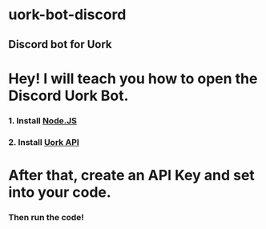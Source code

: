 # uork-bot-discord
## Discord bot for Uork

<h1>Hey! I will teach you how to open the Discord Uork Bot.</h1>

### 1. Install <a href="https://nodejs.org/en">Node.JS</a>
### 2. Install <a href="https://uork.org/downloads/apikeycreator">Uork API</a>
<h1>After that, create an API Key and set into your code.</h1>
<h3>Then run the code! </h3>
